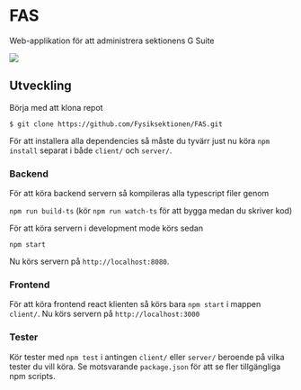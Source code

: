 # FAS
Web-applikation för att administrera sektionens G Suite

![](https://github.com/Fysiksektionen/FAS/workflows/Unittests/badge.svg)

## Utveckling

Börja med att klona repot

`$ git clone https://github.com/Fysiksektionen/FAS.git`

För att installera alla dependencies så måste du tyvärr just nu köra `npm install` separat i både `client/` och `server/`.


### Backend

För att köra backend servern så kompileras alla typescript filer genom

`npm run build-ts` (kör `npm run watch-ts` för att bygga medan du skriver kod)

För att köra servern i development mode körs sedan 

`npm start`

Nu körs servern på `http://localhost:8080`.

### Frontend

För att köra frontend react klienten så körs bara `npm start` i mappen `client/`. Nu körs servern på `http://localhost:3000`

### Tester

Kör tester med `npm test` i antingen `client/` eller `server/` beroende på vilka tester du vill köra.
Se motsvarande `package.json` för att se fler tillgängliga npm scripts.